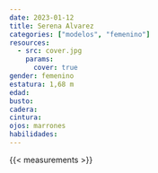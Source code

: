 ```yaml
---
date: 2023-01-12
title: Serena Alvarez
categories: ["modelos", "femenino"]
resources:
  - src: cover.jpg
    params:
      cover: true
gender: femenino
estatura: 1,68 m
edad:
busto:
cadera:
cintura:
ojos: marrones
habilidades:
---
```


{{< measurements >}}